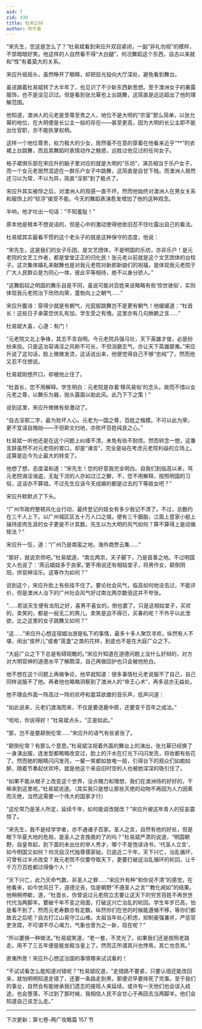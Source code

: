 ```yaml
---
aid: 7
zid: 430
title: 杜宋之辩
author: 吹牛者
---
```


“宋先生，您这是怎么了？”杜易斌看到宋应升双目紧闭，一副“非礼勿视”的模样，不禁暗暗好笑。他这样的人自然看不得“大白腿”，何况舞蹈这个东西，自古以来就和“性”有着莫大的关系。

宋应升摇摇头，虽然睁开了眼睛，却把目光投向大厅深处，避免看到舞台。

虽说跟着杜易斌转了大半年了，也见识了不少新东西新思想。至于澳洲女子的暴露服饰，也不是没见识过。但是看到张允幂也上台跳舞，这简直是远远超出了他的理解范围。

他知道，澳洲人的元老是至尊至贵之人，地位不是大明的“宗室”那么简单，以张允幂的地位，在大明便是长公主一般的存在――甚至更高，因为大明的长公主即不能出仕官职，亦不能执掌权柄。

这样一个地位尊贵，权力极大的少女，居然毫不在意的穿着在他看来近乎“\*\*”的衣裙上台跳舞，而且其舞蹈时表情动作之魅惑，远胜过他见过的任何女子。

格子裙俱乐部在宋应升的脑子里对应的就是大明的“乐坊”，演员相当于乐户女子，而一个女元老居然混迹在一群乐户女子中跳舞，这简直是自甘下贱。而澳洲人居然还习以为常，不以为异，简直“淫邪”到了极点了。

宋应升其实被俘之后，对澳洲人的观感一直不坏。然而他始终对澳洲人在男女关系和服饰上的“轻浮”接受不能。今天的舞蹈表演愈发增加了他的这种观念。

半响，他才吐出一句话：“不知羞耻！”

原本他是根本不想说话的，但是心中的激动使得他依旧忍不住吐露出自己的看法。

杜易斌其实最看不惯的这个老头子的就是这种保守的态度，他说：

“宋先生，这是我们的女子乐团，是文艺团体，不是明国的乐坊，亦非乐户！是元老院的文艺工作者，都是堂堂正正的归化民！张元老以前就是这个文艺团体的台柱子。这次集体婚礼来献舞也是对我元老院对新郎新娘们的祝福，是体现我元老院于广大人民群众是为同心一体，彼此平等相待，绝不以身分骄人。”

“这舞蹈较之明国的舞乐自是不同，虽说可能对百姓来说略略有些‘惊世骇俗’，实则体现我元老院治下欣欣向荣，蓬勃向上之朝气……”

宋应升腹诽：穿得少就是有朝气，光屁股跳舞岂不是更有朝气！他缓缓道：“杜首长！这些日子承蒙您优礼有加，学生受之有愧。这里亦有几句肺腑之言……”

杜易斌大喜，心道：有门！

“元老院又北上争锋，其志不言自明。今元老院兵强马壮，天下英雄才俊，必是纷纷来投。只是这冶容诲淫之风断不可长，不但消磨志气，亦让天下英雄鄙夷。”宋应升说了这句话，脸上微微发烫，这话说出来，他便觉得自己不够“忠纯”了。然而他又忍不住想说。

杜易斌刚想开口，却被他止住了。

“杜首长，您不用解释。学生明白：元老院是存着‘移风易俗’的念头。故而不惜以女元老之尊，以舞乐为器，抛头露面以助此风。此乃下下之策！”

说到这里，宋应升微微有些激动了。

“自古淫邪二字，最为败坏人心。元老为一国之尊，百姓之楷模。不可以此为荣，更不宜请自隗始――不但斯文扫地，亦败坏百姓纯良之心。”

杜易斌一听他还是在这个问题上纠缠不清，未免有些不耐烦。然而转念一想，这番言辞虽然不对元老院的胃口，却是“谏言”，完全是站在考虑元老院利益的立场上。这算是迄今为止最大的转变了。

他想了想，态度温和道：“宋先生！您的好意我完全明白。自我们到临高以来，骂元老院诲淫诲盗，无耻下流的人亦如过江之鲫，不，您不用解释，按照明国的习俗，这话亦不算错。不过先生应该今天成婚的都是过去的下等妓女吧？”

宋应升默默点了下头。

“广州市政府整顿风化业行动，最终登记的妓女有多少我记不清了。不过，总数约在三千人上下。以广州城区区五十万人口之城，便有三千胭脂，江面上疍家小艇上操持皮肉生涯的女子更是不计其数。先生以为大明的风气如何？算不算得上是动循矩法？”

宋应升一怔，道：“广州乃是南蛮之地，海外商贾云集……”

“那好，就说京师吧。”杜易斌道，“南北两京，天子脚下，乃是首善之地。不过明国文人也说了：‘燕云娼妓多于良家。’更不用说还有相姑堂子，将男作女，颠倒阴阳，供官绅淫乐。这等作为如何？”

说到这个，宋应升脸上有些挂不住了。要论社会风气，临高如何他没去过，不能评价，但是澳洲人治下的广州社会风气好过南北两京数倍这并不夸张。

“……若说天生便有龙阳之好，喜男不喜女的，倒也罢了。只是这相姑堂子，买欢的，卖笑的，都是一般无二的男儿。卖笑是迫不得已，买春的呢？不外乎以此泄欲，比之这里的女子跳舞又如何？”

“这……”宋应升心想这宿娼冶游是私下的事情，最多十多人聚饮寻欢，纵然有人不堪，闹出“皮杯儿”或者“莲盏”之类的花样，到底也不是在大庭广众之下。

“大庭广众之下下总是有碍观瞻的。”宋应升知道在道德问题上没什么好辩的，对方对大明官绅的道德水平了解颇深，自己再做回护也只会被他抢白。

他不想在这个问题上再做争论，他早就知道：很多事情杜元老说服不了自己，自己同样说服不了他。再者他也略略洞察到了澳洲人的“帝王心术”，再多说亦无益处。

他不理会外面一阵高过一阵的欢呼和震耳欲聋的音乐声，低声问道：

“如此说来，元老们渡海而来，不仅是要逐鹿中原，还要变千百年之成法。”

“哈哈，你说得好！”杜易斌点头，“正是如此。”

“那，岂不是要颠倒伦常……”宋应升的语气有些紧张了。

“颠倒伦常？有那么个意思。”杜易斌注视着外面的舞台上的演出，张允幂已经换了一身演出服，连发型都略略改变过，脸上的汗水在灯光下闪闪发亮，将妆都有些花了。然而她的眼睛闪闪发亮，一颦一笑都如放电一般，引得台下的观众们如痴如醉，随着节奏起伏欢呼。就是他这个来自旧时空的人也被她深深的吸引住了。

“如果不能从根子上改变这个世界，没点魄力和理想，我们在澳洲待的好好的，干嘛来到这里呢。”杜易斌说道。（其实我只是想让那些灭绝的动物不再因为人力因素而灭绝，当然这需要一个伟大的国家才行）

“这伦常乃是圣人所定，延续千年，如何能说改就改？”宋应升被这年青人的狂妄震惊了。

“宋先生，我不是经学学者，亦不通诸子百家。圣人之言，自然有他的好处，但是眼下华夏大地的危局，是圣人之言挽救的了的吗？”杜易斌严肃的说道，“明国朝野，自皇帝起，到下面的未出仕的举人秀才，哪个不是饱读诗书，‘代圣人立言’，如今明国又如何？何况自汉代独尊儒家始，已逾近二千年，天下兴亡，治乱循环，可曾有过半点改变？我元老院不仅要夺取天下，更要打破这治乱循环的轮回，让千千万万百姓都过得像个人！”

“天下兴亡，此乃天命气数，非圣人之罪……”宋应升有种“和你说不清”的感觉，在他看来，如今世风日下，道德沦丧，恰是朝野“不遵圣人之言”“教化阙如”的结果。他稍稍停歇，道，“杜首长，你曾说过元老院立志要让这天下的穷苦百姓不再世世代代当两脚羊。要破千年不变之局面，打破这兴亡治乱的轮回。学生年岁已高，怕是看不到了，然而元老寿数亦有定数。纵然你们在世的时候能遵循不移，等你们都故去之后呢？自古打江山易守江山难。太祖当年处心积虑，抑制豪强兼并，严惩官吏贪腐，不可谓不尽心竭力，气象也曾为之一新，现在呢？”

“所以要换一种做法。”杜易斌笑道，“老一套，不灵光了。如果我们还是按照老路走。用不了三五年便是能坐殿当皇上了。然而正所谓其兴也悖焉，其亡也忽焉。”

匪夷所思！宋应升心想这治国的事情哪来试试看的！

“不试试看怎么能知道对错呢？”杜易斌叹道，“走错路不要紧，只要认错还能改回来，就怕明明知道走错了，还要一条路走到黑，那便迟早要摔死了完事。至于我们的事业，自然会有能继承我们遗志的接班人来延续。或许有一天他们也会误入歧途，也会堕落，不过到了那时候，我相信人民不会甘心于再回去当两脚羊。他们会知道自己该怎么走。”

---

下次更新：第七卷-两广攻略篇 157 节

